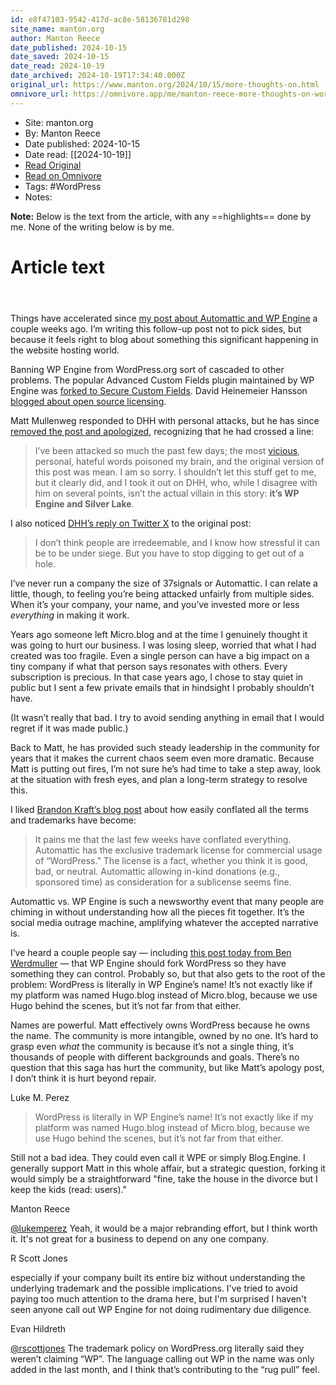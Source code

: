 ```yaml
---
id: e8f47103-9542-417d-ac8e-58136781d298
site_name: manton.org
author: Manton Reece
date_published: 2024-10-15
date_saved: 2024-10-15
date_read: 2024-10-19
date_archived: 2024-10-19T17:34:40.000Z
original_url: https://www.manton.org/2024/10/15/more-thoughts-on.html
omnivore_url: https://omnivore.app/me/manton-reece-more-thoughts-on-word-press-19291f89998
---
```


 - Site: manton.org
 - By: Manton Reece
 - Date published: 2024-10-15
 - Date read: [[2024-10-19]]
 - [Read Original](https://www.manton.org/2024/10/15/more-thoughts-on.html)
 - [Read on Omnivore](https://omnivore.app/me/manton-reece-more-thoughts-on-word-press-19291f89998)
 - Tags:  #WordPress 
 - Notes: 

**Note:** Below is the text from the article, with any ==highlights== done by me. None of the writing below is by me.

# Article text
<DIV id="readability-content"><DIV data-omnivore-anchor-idx="1" class="page" id="readability-page-1"><section data-omnivore-anchor-idx="2" id="wrapper">
	
<article data-omnivore-anchor-idx="3">
  <header data-omnivore-anchor-idx="4">
	
    
    
    
  </header>
  <section data-omnivore-anchor-idx="5">
      <p data-omnivore-anchor-idx="6">Things have accelerated since <a data-omnivore-anchor-idx="7" href="https://www.manton.org/2024/10/04/automattic-wp-engine.html">my post about Automattic and WP Engine</a> a couple weeks ago. I’m writing this follow-up post not to pick sides, but because it feels right to blog about something this significant happening in the website hosting world.</p>
<p data-omnivore-anchor-idx="8">Banning WP Engine from WordPress.org sort of cascaded to other problems. The popular Advanced Custom Fields plugin maintained by WP Engine was <a data-omnivore-anchor-idx="9" href="https://wordpress.org/news/2024/10/secure-custom-fields/">forked to Secure Custom Fields</a>. David Heinemeier Hansson <a data-omnivore-anchor-idx="10" href="https://world.hey.com/dhh/automattic-is-doing-open-source-dirty-b95cf128">blogged about open source licensing</a>.</p>
<p data-omnivore-anchor-idx="11">Matt Mullenweg responded to DHH with personal attacks, but he has since <a data-omnivore-anchor-idx="12" href="https://ma.tt/2024/10/on-dhh/">removed the post and apologized</a>, recognizing that he had crossed a line:</p>
<blockquote data-omnivore-anchor-idx="13">
<p data-omnivore-anchor-idx="14">I’ve been attacked so much the past few days; the most <a data-omnivore-anchor-idx="15" href="https://ma.tt/2024/10/other-lawsuits/">vicious</a>, personal, hateful words poisoned my brain, and the original version of this post was mean. I am so sorry. I shouldn’t let this stuff get to me, but it clearly did, and I took it out on DHH, who, while I disagree with him on several points, isn’t the actual villain in this story: <strong data-omnivore-anchor-idx="16">it’s WP Engine and Silver Lake</strong>.</p>
</blockquote>
<p data-omnivore-anchor-idx="17">I also noticed <a data-omnivore-anchor-idx="18" href="https://x.com/dhh/status/1845888457815871589">DHH’s reply on Twitter X</a> to the original post:</p>
<blockquote data-omnivore-anchor-idx="19">
<p data-omnivore-anchor-idx="20">I don’t think people are irredeemable, and I know how stressful it can be to be under siege. But you have to stop digging to get out of a hole.</p>
</blockquote>
<p data-omnivore-anchor-idx="21">I’ve never run a company the size of 37signals or Automattic. I can relate a little, though, to feeling you’re being attacked unfairly from multiple sides. When it’s your company, your name, and you’ve invested more or less <em data-omnivore-anchor-idx="22">everything</em> in making it work.</p>
<p data-omnivore-anchor-idx="23">Years ago someone left Micro.blog and at the time I genuinely thought it was going to hurt our business. I was losing sleep, worried that what I had created was too fragile. Even a single person can have a big impact on a tiny company if what that person says resonates with others. Every subscription is precious. In that case years ago, I chose to stay quiet in public but I sent a few private emails that in hindsight I probably shouldn’t have.</p>
<p data-omnivore-anchor-idx="24">(It wasn’t really that bad. I try to avoid sending anything in email that I would regret if it was made public.)</p>
<p data-omnivore-anchor-idx="25">Back to Matt, he has provided such steady leadership in the community for years that it makes the current chaos seem even more dramatic. Because Matt is putting out fires, I’m not sure he’s had time to take a step away, look at the situation with fresh eyes, and plan a long-term strategy to resolve this.</p>
<p data-omnivore-anchor-idx="26">I liked <a data-omnivore-anchor-idx="27" href="https://kraft.blog/2024/10/conflation-hurts/">Brandon Kraft’s blog post</a> about how easily conflated all the terms and trademarks have become:</p>
<blockquote data-omnivore-anchor-idx="28">
<p data-omnivore-anchor-idx="29">It pains me that the last few weeks have conflated everything. Automattic has the exclusive trademark license for commercial usage of “WordPress.” The license is a fact, whether you think it is good, bad, or neutral. Automattic allowing in-kind donations (e.g., sponsored time) as consideration for a sublicense seems fine.</p>
</blockquote>
<p data-omnivore-anchor-idx="30">Automattic vs. WP Engine is such a newsworthy event that many people are chiming in without understanding how all the pieces fit together. It’s the social media outrage machine, amplifying whatever the accepted narrative is.</p>
<p data-omnivore-anchor-idx="31">I’ve heard a couple people say —&nbsp;including <a data-omnivore-anchor-idx="32" href="https://werd.io/2024/is-matt-mullenweg-defending-wordpress-or-sabotaging-it">this post today from Ben Werdmuller</a> —&nbsp;that WP Engine should fork WordPress so they have something they can control. Probably so, but that also gets to the root of the problem: WordPress is literally in WP Engine’s name! It’s not exactly like if my platform was named Hugo.blog instead of Micro.blog, because we use Hugo behind the scenes, but it’s not far from that either.</p>
<p data-omnivore-anchor-idx="33">Names are powerful. Matt effectively owns WordPress because he owns the name. The community is more intangible, owned by no one. It’s hard to grasp even <em data-omnivore-anchor-idx="34">what</em> the community is because it’s not a single thing, it’s thousands of people with different backgrounds and goals. There’s no question that this saga has hurt the community, but like Matt’s apology post, I don’t think it is hurt beyond repair.</p>

  </section>

  
    
  
	
  
  <div data-omnivore-anchor-idx="35">	<div data-omnivore-anchor-idx="36">		<p data-omnivore-anchor-idx="37">			<span data-omnivore-anchor-idx="38">Luke M. Perez</span>		</p>		<div data-omnivore-anchor-idx="39">			<blockquote data-omnivore-anchor-idx="40"><p data-omnivore-anchor-idx="41">WordPress is literally in WP Engine’s name! It’s not exactly like if my platform was named Hugo.blog instead of Micro.blog, because we use Hugo behind the scenes, but it’s not far from that either.</p></blockquote><p data-omnivore-anchor-idx="42">Still not a bad idea. They could even call it WPE or simply Blog.Engine. I generally support Matt in this whole affair, but a strategic question, forking it would simply be a straightforward "fine, take the house in the divorce but I keep the kids (read: users)."</p>		</div>			</div>	<div data-omnivore-anchor-idx="43">		<p data-omnivore-anchor-idx="44">			<span data-omnivore-anchor-idx="45">Manton Reece</span>		</p>		<p data-omnivore-anchor-idx="46"><a data-omnivore-anchor-idx="47" href="https://micro.blog/lukemperez">@lukemperez</a> Yeah, it would be a major rebranding effort, but I think worth it. It's not great for a business to depend on any one company.</p>			</div>	<div data-omnivore-anchor-idx="48">		<p data-omnivore-anchor-idx="49">			<span data-omnivore-anchor-idx="50">R Scott Jones</span>		</p>		<p data-omnivore-anchor-idx="51"> especially if your company built its entire biz without understanding the underlying trademark and the possible implications. I've tried to avoid paying too much attention to the drama here, but I'm surprised I haven't seen anyone call out WP Engine for not doing rudimentary due diligence.</p>			</div>	<div data-omnivore-anchor-idx="52">		<p data-omnivore-anchor-idx="53">			<span data-omnivore-anchor-idx="54">Evan Hildreth</span>		</p>		<p data-omnivore-anchor-idx="55"><a data-omnivore-anchor-idx="56" href="https://micro.blog/rscottjones">@rscottjones</a> The trademark policy on WordPress.org literally said they weren’t claiming “WP”. The language calling out WP in the name was only added in the last month, and I think that’s contributing to the “rug pull” feel.</p>			</div></div>
  

  
</article>

  </section></DIV></DIV>
